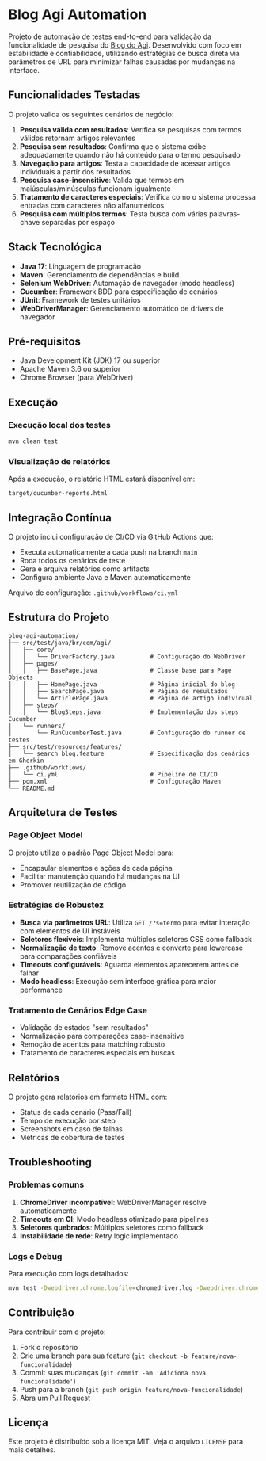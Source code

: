 # Blog Agi Automation

Projeto de automação de testes end-to-end para validação da funcionalidade de pesquisa do [Blog do Agi](https://blogdoagi.com.br/). Desenvolvido com foco em estabilidade e confiabilidade, utilizando estratégias de busca direta via parâmetros de URL para minimizar falhas causadas por mudanças na interface.

## Funcionalidades Testadas

O projeto valida os seguintes cenários de negócio:

1. **Pesquisa válida com resultados**: Verifica se pesquisas com termos válidos retornam artigos relevantes
2. **Pesquisa sem resultados**: Confirma que o sistema exibe adequadamente quando não há conteúdo para o termo pesquisado
3. **Navegação para artigos**: Testa a capacidade de acessar artigos individuais a partir dos resultados
4. **Pesquisa case-insensitive**: Valida que termos em maiúsculas/minúsculas funcionam igualmente
5. **Tratamento de caracteres especiais**: Verifica como o sistema processa entradas com caracteres não alfanuméricos
6. **Pesquisa com múltiplos termos**: Testa busca com várias palavras-chave separadas por espaço

## Stack Tecnológica

- **Java 17**: Linguagem de programação
- **Maven**: Gerenciamento de dependências e build
- **Selenium WebDriver**: Automação de navegador (modo headless)
- **Cucumber**: Framework BDD para especificação de cenários
- **JUnit**: Framework de testes unitários
- **WebDriverManager**: Gerenciamento automático de drivers de navegador

## Pré-requisitos

- Java Development Kit (JDK) 17 ou superior
- Apache Maven 3.6 ou superior
- Chrome Browser (para WebDriver)

## Execução

### Execução local dos testes

```bash
mvn clean test
```

### Visualização de relatórios

Após a execução, o relatório HTML estará disponível em:
```
target/cucumber-reports.html
```

## Integração Contínua

O projeto inclui configuração de CI/CD via GitHub Actions que:

- Executa automaticamente a cada push na branch `main`
- Roda todos os cenários de teste
- Gera e arquiva relatórios como artifacts
- Configura ambiente Java e Maven automaticamente

Arquivo de configuração: `.github/workflows/ci.yml`

## Estrutura do Projeto

```
blog-agi-automation/
├── src/test/java/br/com/agi/
│   ├── core/
│   │   └── DriverFactory.java          # Configuração do WebDriver
│   ├── pages/
│   │   ├── BasePage.java               # Classe base para Page Objects
│   │   ├── HomePage.java               # Página inicial do blog
│   │   ├── SearchPage.java             # Página de resultados
│   │   └── ArticlePage.java            # Página de artigo individual
│   ├── steps/
│   │   └── BlogSteps.java              # Implementação dos steps Cucumber
│   └── runners/
│       └── RunCucumberTest.java        # Configuração do runner de testes
├── src/test/resources/features/
│   └── search_blog.feature             # Especificação dos cenários em Gherkin
├── .github/workflows/
│   └── ci.yml                          # Pipeline de CI/CD
├── pom.xml                             # Configuração Maven
└── README.md
```

## Arquitetura de Testes

### Page Object Model

O projeto utiliza o padrão Page Object Model para:
- Encapsular elementos e ações de cada página
- Facilitar manutenção quando há mudanças na UI
- Promover reutilização de código

### Estratégias de Robustez

- **Busca via parâmetros URL**: Utiliza `GET /?s=termo` para evitar interação com elementos de UI instáveis
- **Seletores flexíveis**: Implementa múltiplos seletores CSS como fallback
- **Normalização de texto**: Remove acentos e converte para lowercase para comparações confiáveis
- **Timeouts configuráveis**: Aguarda elementos aparecerem antes de falhar
- **Modo headless**: Execução sem interface gráfica para maior performance

### Tratamento de Cenários Edge Case

- Validação de estados "sem resultados"
- Normalização para comparações case-insensitive
- Remoção de acentos para matching robusto
- Tratamento de caracteres especiais em buscas

## Relatórios

O projeto gera relatórios em formato HTML com:
- Status de cada cenário (Pass/Fail)
- Tempo de execução por step
- Screenshots em caso de falhas
- Métricas de cobertura de testes

## Troubleshooting

### Problemas comuns

1. **ChromeDriver incompatível**: WebDriverManager resolve automaticamente
2. **Timeouts em CI**: Modo headless otimizado para pipelines
3. **Seletores quebrados**: Múltiplos seletores como fallback
4. **Instabilidade de rede**: Retry logic implementado

### Logs e Debug

Para execução com logs detalhados:
```bash
mvn test -Dwebdriver.chrome.logfile=chromedriver.log -Dwebdriver.chrome.verboseLogging=true
```

## Contribuição

Para contribuir com o projeto:

1. Fork o repositório
2. Crie uma branch para sua feature (`git checkout -b feature/nova-funcionalidade`)
3. Commit suas mudanças (`git commit -am 'Adiciona nova funcionalidade'`)
4. Push para a branch (`git push origin feature/nova-funcionalidade`)
5. Abra um Pull Request

## Licença

Este projeto é distribuído sob a licença MIT. Veja o arquivo `LICENSE` para mais detalhes.
